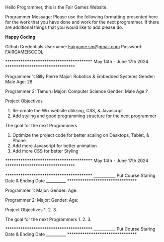 Hello Programmer, this is the Fair Games Website.


Programmer Message:
  Please use the following formatting presented here for the work that you have done and work for the next programmer. 
  If there are additional things that you would like to add please do.

  ****Happy Coding****



Github Credentials
  Username: Fairgame.sm@gmail.com
  Password: FAIRGAMEISCOOL



**************************************** May 14th - June 17th 2024 ********************************

Programmer 1: Billy Pierre
Major: Robotics & Embedded Systems
Gender: Male
Age: 28


Programmer 2: Tamuru
Major: Computer Science
Gender: Male
Age:?



Project Objectives
  1. Re-create the Wix website utilizing, CSS, & Javascript
  2. Add styling and good programming structure for the next programmer


 The goal for the next Programmers
   1. Optimize the project code for better scaling on Desktops, Tablet, & Phone.
   2. Add more Javascript for better animation
   3. Add more CSS for better Styling

**************************************** May 14th - June 17th 2024 ********************************







**************************************** ___________ Put Course Staring Date & Ending Date __________ ********************************

Programmer 1: 
Major: 
Gender: 
Age: 

Programmer 2: 
Major: 
Gender: 
Age: 


Project Objectives
  1. 
  2. 
  3. 


 The goal for the next Programmers
   1. 
   2. 
   3. 

**************************************** ___________ Put Course Staring Date & Ending Date __________ ********************************

